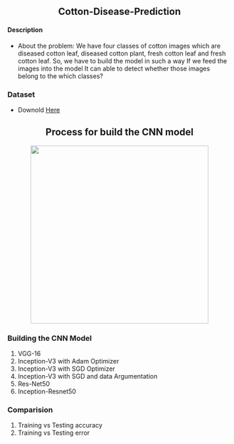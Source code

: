 <h2 align="center"> Cotton-Disease-Prediction</h2>

<h4 align="left"> Description </h4>

* About the problem: We have four classes of cotton images which are diseased cotton leaf, diseased cotton plant, fresh cotton leaf and fresh cotton leaf. So, we have to build    the model in such a way If we feed the images into the model It can able to detect whether those images belong to the which classes?


### Dataset 

* Downold [Here](https://www.kaggle.com/janmejaybhoi/cotton-disease-dataset)

<h2 align="center"> Process for build the CNN model</h2>

  <p align="center">
  <img width="400" src="https://user-images.githubusercontent.com/74568334/120858565-3d9cb580-c583-11eb-846e-b869678521f0.png">
</p> 


### Building the CNN Model
1. VGG-16
2. Inception-V3 with Adam Optimizer
3. Inception-V3 with SGD Optimizer 
4. Inception-V3 with SGD and data Argumentation 
5. Res-Net50
6. Inception-Resnet50 

### Comparision

   1. Training vs Testing accuracy
   2. Training vs Testing error 
